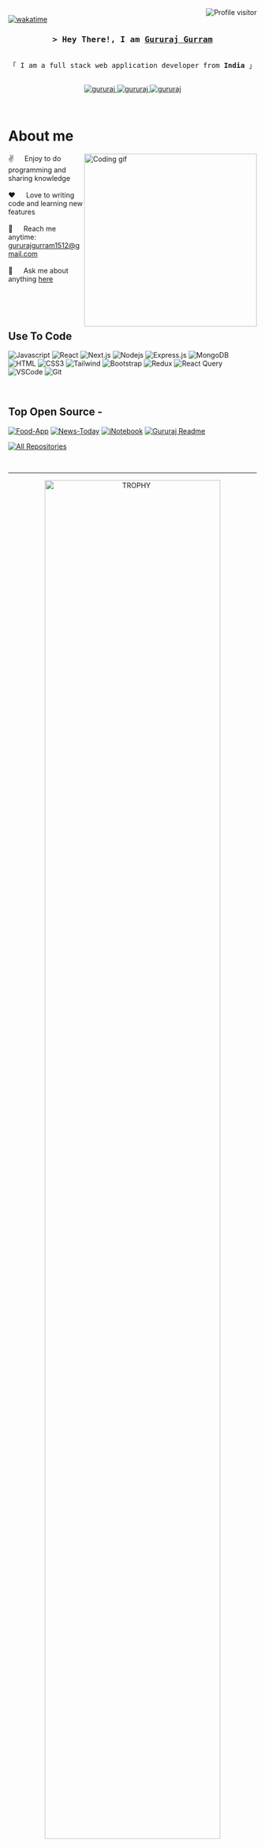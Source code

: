 <a href="https://komarev.com/ghpvc/?username=gururaj1512">
  <img align="right" src="https://komarev.com/ghpvc/?username=gururaj1512&label=Visitors&color=0e75b6&style=flat" alt="Profile visitor" />
</a>


[![wakatime](https://wakatime.com/badge/user/018ea020-c9a5-4d2b-b665-16ae826093bc.svg)](https://wakatime.com/@artemis_09)

<!-- Intro  -->
<h3 align="center">
        <samp>&gt; Hey There!, I am
                <b><a target="_blank" href="https://gururaj1512.com">Gururaj Gurram</a></b>
        </samp>
</h3>


<p align="center"> 
  <samp>
    <br>
    「 I am a full stack web application developer from <b>India</b> 」
    <br>
    <br>
  </samp>
</p>

<p align="center">
 <a href="https://gururaj1512" target="blank">
  <img src="https://img.shields.io/badge/Website-DC143C?style=for-the-badge&logo=medium&logoColor=white" alt="gururaj" />
 </a>
 <a href="https://www.linkedin.com/in/gururaj-gurram-58b625276/" target="_blank">
  <img src="https://img.shields.io/badge/LinkedIn-0077B5?style=for-the-badge&logo=linkedin&logoColor=white" alt="gururaj"/>
 </a>
 <a href="https://www.instagram.com/gururajgurram_09/" target="_blank">
  <img src="https://img.shields.io/badge/Instagram-fe4164?style=for-the-badge&logo=instagram&logoColor=white" alt="gururaj" />
 </a>
</p>
<br />

<!-- About Section -->
 # About me
 
<p>
 <img align="right" width="350" src="/assets/programmer.gif" alt="Coding gif" />
  
 ✌️ &emsp; Enjoy to do programming and sharing knowledge <br/><br/>
 ❤️ &emsp; Love to writing code and learning new features<br/><br/>
 📧 &emsp; Reach me anytime: gururajgurram1512@gmail.com<br/><br/>
 💬 &emsp; Ask me about anything [here](https://github.com/gururaj1512/gururaj1512/issues)

</p>

<br/>
<br/>
<br/>

## Use To Code

![Javascript](https://img.shields.io/badge/Javascript-F0DB4F?style=for-the-badge&labelColor=black&logo=javascript&logoColor=F0DB4F)
![React](https://img.shields.io/badge/-React-61DBFB?style=for-the-badge&labelColor=black&logo=react&logoColor=61DBFB)
![Next.js](https://img.shields.io/badge/next.js-000000?style=for-the-badge&logo=nextdotjs&logoColor=white)
![Nodejs](https://img.shields.io/badge/Nodejs-3C873A?style=for-the-badge&labelColor=black&logo=node.js&logoColor=3C873A)
![Express.js](https://img.shields.io/badge/Express.js-000000?style=for-the-badge&logo=express&logoColor=white)
![MongoDB](https://img.shields.io/badge/MongoDB-4EA94B?style=for-the-badge&logo=mongodb&logoColor=white)
![HTML](https://img.shields.io/badge/HTML5-E34F26?style=for-the-badge&logo=html5&logoColor=white)
![CSS3](https://img.shields.io/badge/CSS3-1572B6?style=for-the-badge&logo=css3&logoColor=white)
![Tailwind](https://img.shields.io/badge/Tailwind_CSS-092749?style=for-the-badge&logo=tailwindcss&logoColor=06B6D4&labelColor=000000)
![Bootstrap](https://img.shields.io/badge/Bootstrap-563D7C?style=for-the-badge&logo=bootstrap&logoColor=white)
![Redux](https://img.shields.io/badge/Redux-593D88?style=for-the-badge&logo=redux&logoColor=white)
![React Query](https://img.shields.io/badge/-React_Query-FF4154?style=for-the-badge&logo=react%20query&logoColor=white)
![VSCode](https://img.shields.io/badge/Visual_Studio-0078d7?style=for-the-badge&logo=visual%20studio&logoColor=white)
![Git](https://img.shields.io/badge/Git-F05032?style=for-the-badge&logo=git&logoColor=white)

<br/>

## Top Open Source -
[![Food-App](https://github-readme-stats.vercel.app/api/pin/?username=gururaj1512&repo=Backend-FoodApp&border_color=7F3FBF&bg_color=0D1117&title_color=C9D1D9&text_color=8B949E&icon_color=7F3FBF)](https://github.com/gururaj1512/Backend-FoodApp)
[![News-Today](https://github-readme-stats.vercel.app/api/pin/?username=gururaj1512&repo=E-commerce-Web&border_color=7F3FBF&bg_color=0D1117&title_color=C9D1D9&text_color=8B949E&icon_color=7F3FBF)](https://github.com/gururaj1512/E-commerce-Web)
[![iNotebook](https://github-readme-stats.vercel.app/api/pin/?username=gururaj1512&repo=iNotebook&border_color=7F3FBF&bg_color=0D1117&title_color=C9D1D9&text_color=8B949E&icon_color=7F3FBF)](https://github.com/gururaj1512/iNotebook)
[![Gururaj Readme](https://github-readme-stats.vercel.app/api/pin/?username=gururaj1512&repo=gururaj1512&border_color=7F3FBF&bg_color=0D1117&title_color=C9D1D9&text_color=8B949E&icon_color=7F3FBF)](https://github.com/gururaj1512/gururaj1512)

<p align="left">
  <a href="https://github.com/gururaj1512?tab=repositories" target="_blank"><img alt="All Repositories" title="All Repositories" src="https://img.shields.io/badge/-All%20Repos-2962FF?style=for-the-badge&logo=koding&logoColor=white"/></a>
</p>

<br/>
<hr/>
<!--- trophy (start) -->
<div align="center">
  <a href="https://github.com/ryo-ma/github-profile-trophy" title="Go to Source">
      <img align="center" width="84%" src="https://github-profile-trophy.vercel.app/?username=gururaj1512&amp;theme=radical&amp;row=1&amp;column=7&amp;margin-h=15&amp;margin-w=5&amp;no-bg=true" alt="TROPHY">
    </a>
</div>
<!--- trophy (start) -->
<hr/>
<br/>

<p align="center">
  <a href="https://github.com/gururaj1512">
    <img src="https://github-readme-streak-stats.herokuapp.com/?user=gururaj1512&theme=radical&border=7F3FBF&background=0D1117" alt="Gururaj's GitHub streak"/>
  </a>
</p>

<p align="center">
  <a href="https://github.com/gururaj1512">
    <img src="https://github-profile-summary-cards.vercel.app/api/cards/profile-details?username=gururaj1512&theme=radical" alt="Gururaj's GitHub Contribution"/>
  </a>
</p>

<a> 
    <a href="https://github.com/gururaj1512"><img alt="Gururaj's Github Stats" src="https://denvercoder1-github-readme-stats.vercel.app/api?username=gururaj1512&show_icons=true&count_private=true&theme=react&border_color=7F3FBF&bg_color=0D1117&title_color=F85D7F&icon_color=F8D866" height="192px" width="49.5%"/></a>
  <a href="https://github.com/gururaj1512"><img alt="Gururaj's Top Languages" src="https://denvercoder1-github-readme-stats.vercel.app/api/top-langs/?username=gururaj1512&langs_count=8&layout=compact&theme=react&border_color=7F3FBF&bg_color=0D1117&title_color=F85D7F&icon_color=F8D866" height="192px" width="49.5%"/></a>
  <br/>
</a>


![Gururaj's Graph](https://github-readme-activity-graph.vercel.app/graph?username=gururaj1512&custom_title=Gururaj's%20GitHub%20Activity%20Graph&bg_color=0D1117&color=7F3FBF&line=7F3FBF&point=7F3FBF&area_color=FFFFFF&title_color=FFFFFF&area=true)
